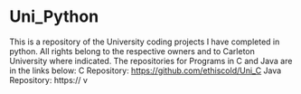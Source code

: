 # Uni_Python
This is a repository of the University coding projects I have completed in python. All rights belong to the respective owners and to Carleton University where indicated. The repositories for Programs in C and Java are in the links below: C Repository: https://github.com/ethiscold/Uni_C    Java Repository: https:// v 